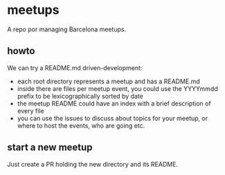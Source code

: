 # meetups

A repo por managing Barcelona meetups.

## howto

We can try a README.md driven-development:

- each root directory represents a meetup and has a README.md
- inside there are files per meetup event, you could use the YYYYmmdd prefix to be lexicographically sorted by date
- the meetup README could have an index with a brief description of every file
- you can use the issues to discuss about topics for your meetup, or where to host the events, who are going etc.

## start a new meetup

Just create a PR holding the new directory and its README.
